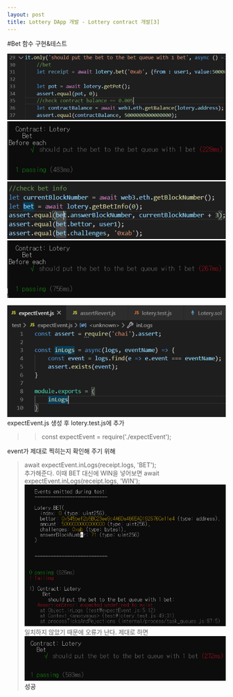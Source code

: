 ```yaml
---
layout: post
title: Lottery DApp 개발 - Lottery contract 개발[3]
---
```

#Bet 함수 구현&테스트


<img src="/assets/images/4-10_1.PNG">


<img src="/assets/images/4-10_2.PNG">


<img src="/assets/images/4-10_3.PNG">


<img src="/assets/images/4-10_4.PNG">


<img src="/assets/images/4-10_6.PNG"><br/>
expectEvent.js 생성 후 lotery.test.js에 추가<br/>
>>const expectEvent = require('./expectEvent');


event가 제대로 찍히는지 확인해 주기 위해 <br/>
> await expectEvent.inLogs(receipt.logs, 'BET');<br/>
추가해준다. 이때 BET 대신에 WIN을 넣어보면
> await expectEvent.inLogs(receipt.logs, 'WIN');<br/>
<img src="/assets/images/4-10_5.PNG"><br/>
일치하지 않았기 때문에 오류가 난다. 제대로 하면<br/>
<img src="/assets/images/4-10_7.PNG"><br/>
**성공**